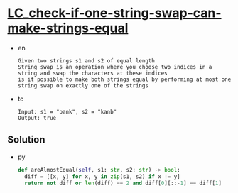 # [LC_check-if-one-string-swap-can-make-strings-equal](https://leetcode.com/problems/check-if-one-string-swap-can-make-strings-equal)

* en

  ```en
  Given two strings s1 and s2 of equal length
  String swap is an operation where you choose two indices in a string and swap the characters at these indices
  is it possible to make both strings equal by performing at most one string swap on exactly one of the strings
  ```

* tc

  ```tc
  Input: s1 = "bank", s2 = "kanb"
  Output: true
  ```

## Solution

* py

  ```py
  def areAlmostEqual(self, s1: str, s2: str) -> bool:
    diff = [[x, y] for x, y in zip(s1, s2) if x != y]
    return not diff or len(diff) == 2 and diff[0][::-1] == diff[1]
  ```
